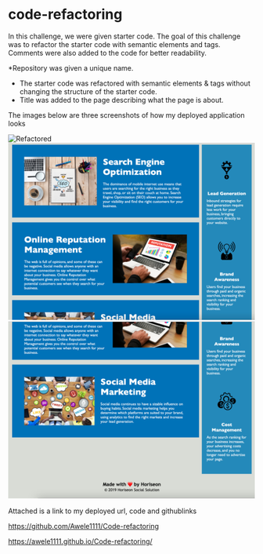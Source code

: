 # code-refactoring
In  this challenge, we were given starter code. The goal of this challenge was to refactor the starter code with semantic elements and tags. Comments were also added to the code for better readability.

*Repository was given a unique name.
* The starter code was refactored with semantic elements & tags without changing the structure of the starter code.
* Title was added to the page describing what the page is about.

The images below are three screenshots of how my deployed application looks

![Refactored](Screenshot/Portfolio4.png)
![Refactored](Screenshot/portfolio4b.png)
![Refactored](Screenshot/Portfolio4c.png)




Attached is a link to my deployed url, code and githublinks  

https://github.com/Awele1111/Code-refactoring

https://awele1111.github.io/Code-refactoring/